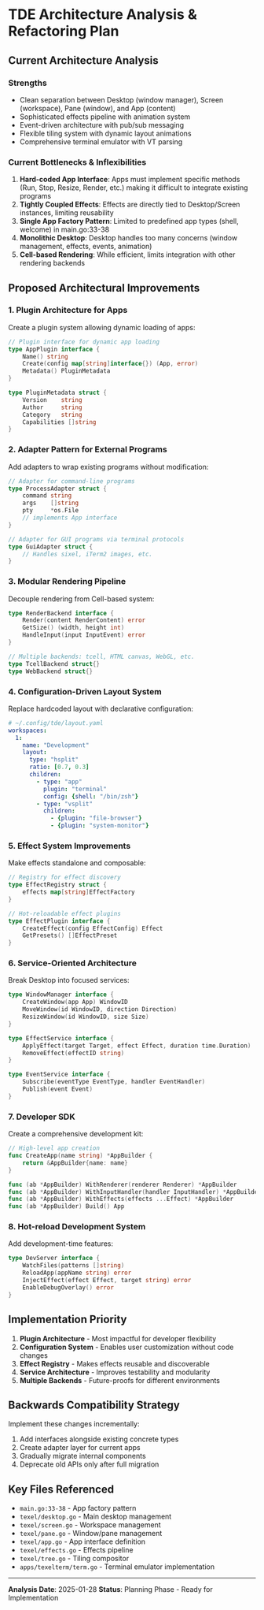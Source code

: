 # TDE Architecture Analysis & Refactoring Plan

## Current Architecture Analysis

### Strengths
- Clean separation between Desktop (window manager), Screen (workspace), Pane (window), and App (content)
- Sophisticated effects pipeline with animation system
- Event-driven architecture with pub/sub messaging
- Flexible tiling system with dynamic layout animations
- Comprehensive terminal emulator with VT parsing

### Current Bottlenecks & Inflexibilities

1. **Hard-coded App Interface**: Apps must implement specific methods (Run, Stop, Resize, Render, etc.) making it difficult to integrate existing programs
2. **Tightly Coupled Effects**: Effects are directly tied to Desktop/Screen instances, limiting reusability
3. **Single App Factory Pattern**: Limited to predefined app types (shell, welcome) in main.go:33-38
4. **Monolithic Desktop**: Desktop handles too many concerns (window management, effects, events, animation)
5. **Cell-based Rendering**: While efficient, limits integration with other rendering backends

## Proposed Architectural Improvements

### 1. Plugin Architecture for Apps
Create a plugin system allowing dynamic loading of apps:

```go
// Plugin interface for dynamic app loading
type AppPlugin interface {
    Name() string
    Create(config map[string]interface{}) (App, error)
    Metadata() PluginMetadata
}

type PluginMetadata struct {
    Version    string
    Author     string
    Category   string
    Capabilities []string
}
```

### 2. Adapter Pattern for External Programs
Add adapters to wrap existing programs without modification:

```go
// Adapter for command-line programs
type ProcessAdapter struct {
    command string
    args    []string
    pty     *os.File
    // implements App interface
}

// Adapter for GUI programs via terminal protocols
type GuiAdapter struct {
    // Handles sixel, iTerm2 images, etc.
}
```

### 3. Modular Rendering Pipeline
Decouple rendering from Cell-based system:

```go
type RenderBackend interface {
    Render(content RenderContent) error
    GetSize() (width, height int)
    HandleInput(input InputEvent) error
}

// Multiple backends: tcell, HTML canvas, WebGL, etc.
type TcellBackend struct{}
type WebBackend struct{}
```

### 4. Configuration-Driven Layout System
Replace hardcoded layout with declarative configuration:

```yaml
# ~/.config/tde/layout.yaml
workspaces:
  1:
    name: "Development"
    layout:
      type: "hsplit"
      ratio: [0.7, 0.3]
      children:
        - type: "app"
          plugin: "terminal"
          config: {shell: "/bin/zsh"}
        - type: "vsplit"
          children:
            - {plugin: "file-browser"}
            - {plugin: "system-monitor"}
```

### 5. Effect System Improvements
Make effects standalone and composable:

```go
// Registry for effect discovery
type EffectRegistry struct {
    effects map[string]EffectFactory
}

// Hot-reloadable effect plugins
type EffectPlugin interface {
    CreateEffect(config EffectConfig) Effect
    GetPresets() []EffectPreset
}
```

### 6. Service-Oriented Architecture
Break Desktop into focused services:

```go
type WindowManager interface {
    CreateWindow(app App) WindowID
    MoveWindow(id WindowID, direction Direction)
    ResizeWindow(id WindowID, size Size)
}

type EffectService interface {
    ApplyEffect(target Target, effect Effect, duration time.Duration)
    RemoveEffect(effectID string)
}

type EventService interface {
    Subscribe(eventType EventType, handler EventHandler)
    Publish(event Event)
}
```

### 7. Developer SDK
Create a comprehensive development kit:

```go
// High-level app creation
func CreateApp(name string) *AppBuilder {
    return &AppBuilder{name: name}
}

func (ab *AppBuilder) WithRenderer(renderer Renderer) *AppBuilder
func (ab *AppBuilder) WithInputHandler(handler InputHandler) *AppBuilder
func (ab *AppBuilder) WithEffects(effects ...Effect) *AppBuilder
func (ab *AppBuilder) Build() App
```

### 8. Hot-reload Development System
Add development-time features:

```go
type DevServer interface {
    WatchFiles(patterns []string)
    ReloadApp(appName string) error
    InjectEffect(effect Effect, target string) error
    EnableDebugOverlay() error
}
```

## Implementation Priority

1. **Plugin Architecture** - Most impactful for developer flexibility
2. **Configuration System** - Enables user customization without code changes  
3. **Effect Registry** - Makes effects reusable and discoverable
4. **Service Architecture** - Improves testability and modularity
5. **Multiple Backends** - Future-proofs for different environments

## Backwards Compatibility Strategy

Implement these changes incrementally:
1. Add interfaces alongside existing concrete types
2. Create adapter layer for current apps
3. Gradually migrate internal components
4. Deprecate old APIs only after full migration

## Key Files Referenced
- `main.go:33-38` - App factory pattern
- `texel/desktop.go` - Main desktop management
- `texel/screen.go` - Workspace management
- `texel/pane.go` - Window/pane management
- `texel/app.go` - App interface definition
- `texel/effects.go` - Effects pipeline
- `texel/tree.go` - Tiling compositor
- `apps/texelterm/term.go` - Terminal emulator implementation

---

**Analysis Date**: 2025-01-28
**Status**: Planning Phase - Ready for Implementation